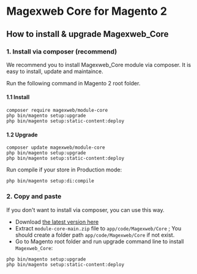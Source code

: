 # Magexweb Core for Magento 2


## How to install & upgrade Magexweb_Core

### 1. Install via composer (recommend)

We recommend you to install Magexweb_Core module via composer. It is easy to install, update and maintaince.

Run the following command in Magento 2 root folder.

#### 1.1 Install

```
composer require magexweb/module-core
php bin/magento setup:upgrade
php bin/magento setup:static-content:deploy
```

#### 1.2 Upgrade

```
composer update magexweb/module-core
php bin/magento setup:upgrade
php bin/magento setup:static-content:deploy
```

Run compile if your store in Production mode:

```
php bin/magento setup:di:compile
```

### 2. Copy and paste

If you don't want to install via composer, you can use this way. 

- Download [the latest version here](https://github.com/magaxweb/module-core/archive/refs/heads/main.zip) 
- Extract `module-core-main.zip` file to `app/code/Magexweb/Core` ; You should create a folder path `app/code/Magexweb/Core` if not exist.
- Go to Magento root folder and run upgrade command line to install `Magexweb_Core`:

```
php bin/magento setup:upgrade
php bin/magento setup:static-content:deploy
```
